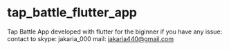 # tap_battle_flutter_app
 Tap Battle App developed with flutter for the biginner
 if you have any issue: contact to 
 skype: jakaria_000
 mail: jakaria440@gmail.com
